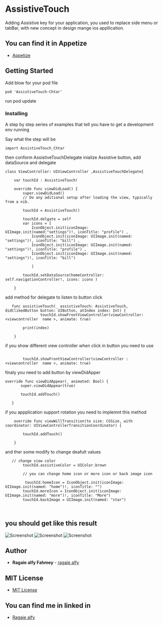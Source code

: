 # AssistiveTouch
Adding Assistive key for your application,
you used to replace side menu or tabBar, with new concept in design mange ios appllication.

## You can find it in Appetize
- [Appetize](https://appetize.io/app/mhh02udp3p4j88cb6fq3kckczw?device=iphone6s&scale=75&orientation=portrait&osVersion=11.1)

## Getting Started
 Add blow for your pod file 
   ```
   pod 'AssistiveTouch-Chtar'
   ```
   run pod update 

### Installing

A step by step series of examples that tell you have to get a development env running

Say what the step will be

```
import AssistiveTouch_Chtar
```
then conform AssistiveTouchDelegate
inialize Assistive button, add dataSource and delegate
```
class ViewController: UIViewController ,AssistiveTouchDelegate{

    var touchId : AssistiveTouch!

    override func viewDidLoad() {
        super.viewDidLoad()
        // Do any aditional setup after loading the view, typically from a nib.
        
        touchId = AssistiveTouch()
        
        touchId.delgate = self
        var icons = [
            IconObject.init(iconImage: UIImage.init(named:"settings")!, iconTitle: "profile") ,
            IconObject.init(iconImage: UIImage.init(named: "settings")!, iconTitle: "bill") ,
            IconObject.init(iconImage: UIImage.init(named: "settings")!, iconTitle: "profile") ,
            IconObject.init(iconImage: UIImage.init(named: "settings")!, iconTitle: "bill")
            
            ]
        
        touchId.setDataSource(homeController: self.navigationController!, icons: icons )

    }
```

add method for delegate to listen to button click
```
   func assistiveTouch(_ assistiveTouch: AssistiveTouch, didClikedButton button: UIButton, atIndex index: Int) {
                touchId.showFrontViewController(viewController: <viewcontroller  name >, animate: true)

        print(index)
        
    }
```
if you show different view controller when click in button you need to use 
```

        touchId.showFrontViewController(viewController : <viewcontroller  name >, animate: true)

```


finaly you need to add button by viewDidApper
 ```
 override func viewDidAppear(_ animated: Bool) {
        super.viewDidAppear(true)
        
        touchId.addTouch()

    }
```

if you appplication support rotation you need to implemnt this method 
```
    override func viewWillTransition(to size: CGSize, with coordinator: UIViewControllerTransitionCoordinator) {
   
        touchId.addTouch()
        
    }
```

and ther some modify to change deafult values 
```
   // change view color
        touchId.assistiveColor = UIColor.brown
        
        // you can change home icon or more icon or back image icon
        
         touchId.homeIcon = IconObject.init(iconImage: UIImage.init(named: "home")!, iconTitle: "")
        touchId.moreIcon = IconObject.init(iconImage: UIImage.init(named: "more")!, iconTitle: "More")
        touchId.backImage = UIImage.init(named: "star")
        
        
```

## you should get like this result 

![Screenshot](https://github.com/ragaie/AssistiveTouch/blob/master/Screen%20Shot%202017-12-07%20at%202.09.11%20PM.png)
![Screenshot](https://github.com/ragaie/AssistiveTouch/blob/master/Screen%20Shot%202017-12-07%20at%202.09.31%20PM.png)
![Screenshot](https://github.com/ragaie/AssistiveTouch/blob/master/Screen%20Shot%202017-12-07%20at%202.10.02%20PM.png)

## Author

* **Ragaie alfy Fahmey**  - [ragaie alfy](https://github.com/ragaie)


## MIT License
- [MIT License](https://github.com/ragaie/AssistiveTouch/blob/master/LICENSE)

## You can find me in linked in 
- [Ragaie alfy](www.linkedin.com/in/ragaie-alfy)
